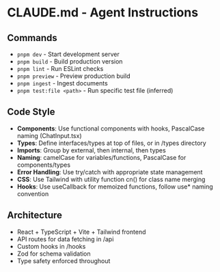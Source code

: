 # CLAUDE.md - Agent Instructions

## Commands
- `pnpm dev` - Start development server
- `pnpm build` - Build production version
- `pnpm lint` - Run ESLint checks
- `pnpm preview` - Preview production build
- `pnpm ingest` - Ingest documents
- `pnpm test:file <path>` - Run specific test file (inferred)

## Code Style
- **Components**: Use functional components with hooks, PascalCase naming (ChatInput.tsx)
- **Types**: Define interfaces/types at top of files, or in /types directory
- **Imports**: Group by external, then internal, then types
- **Naming**: camelCase for variables/functions, PascalCase for components/types
- **Error Handling**: Use try/catch with appropriate state management
- **CSS**: Use Tailwind with utility function cn() for class name merging
- **Hooks**: Use useCallback for memoized functions, follow use* naming convention

## Architecture
- React + TypeScript + Vite + Tailwind frontend
- API routes for data fetching in /api
- Custom hooks in /hooks
- Zod for schema validation
- Type safety enforced throughout